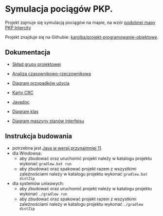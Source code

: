 # Symulacja pociągów PKP.

Projekt zajmuje się symulacją pociągów na mapie, na wzór [podobnej mapy PKP Intercity](https://portalpasazera.pl/MapaOL)

Projekt znajduje się na Githubie: [karolba/projekt-programowanie-obiektowe](https://github.com/karolba/projekt-programowanie-obiektowe).

## Dokumentacja

- [Skład grupy projektowej](https://github.com/karolba/projekt-programowanie-obiektowe/blob/master/docs/kroki-milowe/1/krok1.md)

- [Analiza czasownikowo-rzeczownikowa](https://github.com/karolba/projekt-programowanie-obiektowe/blob/master/docs/analiza-czasownikowo-rzeczownikowa.md)

- [Diagram przypadków użycia](https://github.com/karolba/projekt-programowanie-obiektowe/blob/master/docs/diagram-przypadkow-uzycia.pdf)

- [Karty CRC](https://github.com/karolba/projekt-programowanie-obiektowe/blob/master/docs/crc.pdf)

- [Javadoc](https://s3.baraniecki.eu/javadoc/)

- [Diagram klas](https://github.com/karolba/projekt-programowanie-obiektowe/blob/master/docs/diagram-klas.svg)

- [Diagram maszyny stanów interfejsu](https://github.com/karolba/projekt-programowanie-obiektowe/blob/master/docs/diagram-maszyny-stanow.pdf)


## Instrukcja budowania


- potrzebna jest [Java w wersji przynajmniej 11](https://adoptopenjdk.net/).
- dla Windowsa:
    - aby zbudować oraz uruchomić projekt należy w katalogu projektu wykonać `gradlew.bat run`
    - aby zbudować oraz spakować projekt razem z wszystkimi zależnościami należy w katalogu projektu wykonać `gradlew.bat distZip`
- dla systemów unixowych:
    - aby zbudować oraz uruchomić projekt należy w katalogu projektu wykonać `./gradlew run`
    - aby zbudować oraz spakować projekt razem z wszystkimi zależnościami należy w katalogu projektu wykonać `./gradlew distZip`
